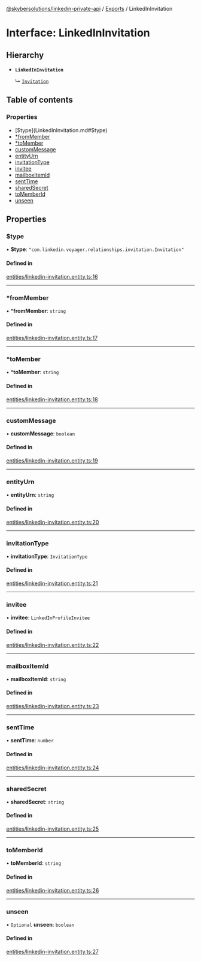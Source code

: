 [@skybersolutions/linkedin-private-api](../README.md) / [Exports](../modules.md) / LinkedInInvitation

# Interface: LinkedInInvitation

## Hierarchy

- **`LinkedInInvitation`**

  ↳ [`Invitation`](Invitation.md)

## Table of contents

### Properties

- [$type](LinkedInInvitation.md#$type)
- [*fromMember](LinkedInInvitation.md#*frommember)
- [*toMember](LinkedInInvitation.md#*tomember)
- [customMessage](LinkedInInvitation.md#custommessage)
- [entityUrn](LinkedInInvitation.md#entityurn)
- [invitationType](LinkedInInvitation.md#invitationtype)
- [invitee](LinkedInInvitation.md#invitee)
- [mailboxItemId](LinkedInInvitation.md#mailboxitemid)
- [sentTime](LinkedInInvitation.md#senttime)
- [sharedSecret](LinkedInInvitation.md#sharedsecret)
- [toMemberId](LinkedInInvitation.md#tomemberid)
- [unseen](LinkedInInvitation.md#unseen)

## Properties

### $type

• **$type**: ``"com.linkedin.voyager.relationships.invitation.Invitation"``

#### Defined in

[entities/linkedin-invitation.entity.ts:16](https://github.com/SkyberSolutions/linkedin-private-api/blob/c247a0c/src/entities/linkedin-invitation.entity.ts#L16)

___

### *fromMember

• ***fromMember**: `string`

#### Defined in

[entities/linkedin-invitation.entity.ts:17](https://github.com/SkyberSolutions/linkedin-private-api/blob/c247a0c/src/entities/linkedin-invitation.entity.ts#L17)

___

### *toMember

• ***toMember**: `string`

#### Defined in

[entities/linkedin-invitation.entity.ts:18](https://github.com/SkyberSolutions/linkedin-private-api/blob/c247a0c/src/entities/linkedin-invitation.entity.ts#L18)

___

### customMessage

• **customMessage**: `boolean`

#### Defined in

[entities/linkedin-invitation.entity.ts:19](https://github.com/SkyberSolutions/linkedin-private-api/blob/c247a0c/src/entities/linkedin-invitation.entity.ts#L19)

___

### entityUrn

• **entityUrn**: `string`

#### Defined in

[entities/linkedin-invitation.entity.ts:20](https://github.com/SkyberSolutions/linkedin-private-api/blob/c247a0c/src/entities/linkedin-invitation.entity.ts#L20)

___

### invitationType

• **invitationType**: `InvitationType`

#### Defined in

[entities/linkedin-invitation.entity.ts:21](https://github.com/SkyberSolutions/linkedin-private-api/blob/c247a0c/src/entities/linkedin-invitation.entity.ts#L21)

___

### invitee

• **invitee**: `LinkedInProfileInvitee`

#### Defined in

[entities/linkedin-invitation.entity.ts:22](https://github.com/SkyberSolutions/linkedin-private-api/blob/c247a0c/src/entities/linkedin-invitation.entity.ts#L22)

___

### mailboxItemId

• **mailboxItemId**: `string`

#### Defined in

[entities/linkedin-invitation.entity.ts:23](https://github.com/SkyberSolutions/linkedin-private-api/blob/c247a0c/src/entities/linkedin-invitation.entity.ts#L23)

___

### sentTime

• **sentTime**: `number`

#### Defined in

[entities/linkedin-invitation.entity.ts:24](https://github.com/SkyberSolutions/linkedin-private-api/blob/c247a0c/src/entities/linkedin-invitation.entity.ts#L24)

___

### sharedSecret

• **sharedSecret**: `string`

#### Defined in

[entities/linkedin-invitation.entity.ts:25](https://github.com/SkyberSolutions/linkedin-private-api/blob/c247a0c/src/entities/linkedin-invitation.entity.ts#L25)

___

### toMemberId

• **toMemberId**: `string`

#### Defined in

[entities/linkedin-invitation.entity.ts:26](https://github.com/SkyberSolutions/linkedin-private-api/blob/c247a0c/src/entities/linkedin-invitation.entity.ts#L26)

___

### unseen

• `Optional` **unseen**: `boolean`

#### Defined in

[entities/linkedin-invitation.entity.ts:27](https://github.com/SkyberSolutions/linkedin-private-api/blob/c247a0c/src/entities/linkedin-invitation.entity.ts#L27)
